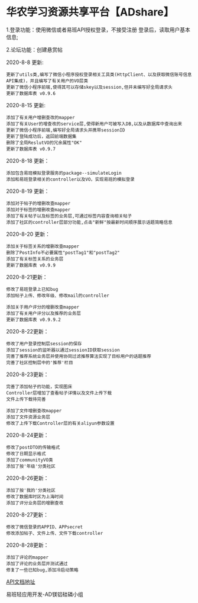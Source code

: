 # 华农学习资源共享平台【ADshare】
1.登录功能：使用微信或者易班API授权登录，不接受注册
登录后，读取用户基本信息;

2.论坛功能：创建悬赏帖

2020-8-8 更新:

    更新了utils类,编写了微信小程序授权登录相关工具类(HttpClient、以及获取微信账号信息API集成)，并且编写了有关用户的VO层类
    更新了微信小程序前端,使得其可以存储skey以及session,但并未编写好全局请求头
    更新了数据库表 v0.9.6


2020-8-15 更新:

    添加了有关用户增删查改的mapper
    添加了有关User的增查改的service层,使得新用户可被写入DB,以及从数据库中查询出来
    更新了微信小程序前端,编写好全局请求头并携带sessionID
    更新了登陆成功后，返回前端数据集
    删除了全局ReslutVO的冗余属性"OK"
    更新了数据库表 v0.9.7

2020-8-18 更新：

    添加包含易班模拟登录服务的package--simulateLogin
    添加和易班登录相关的controller以及VO，实现易班的模拟登录

2020-8-19 更新：

    添加对于帖子的增删改查mapper
    添加对于标签的增删改查mapper
    添加了有关帖子以及标签的业务层,可通过标签内容查询相关帖子
    添加了社区的controller层部分功能,点击"新鲜"按最新时间顺序展示话题简略信息

2020-8-20 更新：

    添加关于标签关系的增删改查mapper
    删除了PostInfo不必要属性"postTag1"和"postTag2"
    添加了有关标签关系的业务层
    更新了数据库表 v0.9.9

2020-8-21更新：

    修改了易班登录上已知bug
    添加帖子上传、修改年级、修改mail的controller
    
    添加关于用户评分的增删改查mapper
    添加了有关用户评分以及推荐的业务层
    更新了数据库表 v0.9.9.2


2020-8-22更新：

    修改了用户登录控制层session的保存
    添加了session的监听器以通过sessionID获取session
    完善了推荐系统业务层并使用协同过滤推荐算法实现了目标用户的话题推荐
    完善了社区控制层中的'推荐'栏目

2020-8-23更新：
    
    完善了添加帖子的功能，实现图床
    Controller层增加了查看帖子详情以及文件上传下载
    文件上传下载待完善
    
    添加了文件增删查改mapper
    添加了文件资源业务层
    修改了上传下载Controller层的有关aliyun参数设置

2020-8-24更新：
    
    修改了postDTO的传输格式
    修改了日期显示格式
    添加了communityVO类
    添加了按'年级'分类社区

2020-8-26更新：

    添加了按'我的'分类社区
    修改了数据库时区为上海时间
    添加了评分业务层的增删查改   

2020-8-27更新：

    修改了微信登录的APPID、APPsecret
    修改添加帖子、文件上传、文件下载controller


2020-8-28更新：

    添加了评论的mapper
    添加了评论的业务层并测试通过
    修复了一些已知bug,添加冷启动策略
    
    
[API文档地址](https://www.showdoc.com.cn/sharePlatform?page_id=5060131993333722)

易班轻应用开发-AD镁铝硅磷小组
